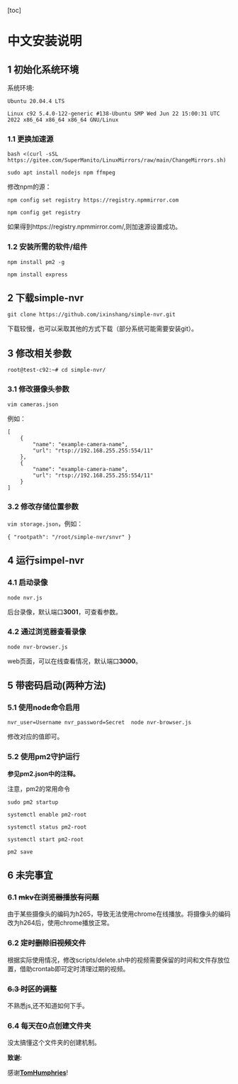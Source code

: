 [toc]

# 中文安装说明

## 1 初始化系统环境

系统环境: 

`Ubuntu 20.04.4 LTS `

`Linux c92 5.4.0-122-generic #138-Ubuntu SMP Wed Jun 22 15:00:31 UTC 2022 x86_64 x86_64 x86_64 GNU/Linux`

### 1.1 更换加速源

```
bash <(curl -sSL https://gitee.com/SuperManito/LinuxMirrors/raw/main/ChangeMirrors.sh)
```



```
sudo apt install nodejs npm ffmpeg
```

修改npm的源：

```
npm config set registry https://registry.npmmirror.com
```



```
npm config get registry
```

如果得到https://registry.npmmirror.com/,则加速源设置成功。

### 1.2 安装所需的软件/组件

```
npm install pm2 -g
```

```
npm install express
```



## 2 下载simple-nvr

```
git clone https://github.com/ixinshang/simple-nvr.git
```

下载较慢，也可以采取其他的方式下载（部分系统可能需要安装git）。

## 3 修改相关参数

```root@test-c92:~# cd simple-nvr/```

### 3.1 修改摄像头参数

```
vim cameras.json
```

例如：

```
[
    {
        "name": "example-camera-name",
        "url": "rtsp://192.168.255.255:554/11"
    },
    {
        "name": "example-camera-name",
        "url": "rtsp://192.168.255.255:554/11"
    }
]
```



### 3.2 修改存储位置参数

```vim storage.json```，例如：

`{
    "rootpath": "/root/simple-nvr/snvr"
}`



## 4 运行simpel-nvr

### 4.1 启动录像

```
node nvr.js
```

后台录像，默认端口**3001**，可查看参数。

### 4.2 通过浏览器查看录像

```
node nvr-browser.js
```

web页面，可以在线查看情况，默认端口**3000**。

## 5 带密码启动(两种方法)

### 5.1 使用node命令启用

```
nvr_user=Username nvr_password=Secret  node nvr-browser.js
```

 修改对应的值即可。

### 5.2 使用pm2守护运行

**参见pm2.json中的注释。**

注意，pm2的常用命令

```sudo pm2 startup```

```systemctl enable pm2-root```

```systemctl status pm2-root```

```systemctl start pm2-root```

```pm2 save ```

## 6 未完事宜

### 6.1 ~~mkv在浏览器播放有问题~~

由于某些摄像头的编码为h265，导致无法使用chrome在线播放。将摄像头的编码改为h264后，使用chrome播放正常。

### 6.2 ~~定时删除旧视频文件~~

根据实际使用情况，修改scripts/delete.sh中的视频需要保留的时间和文件存放位置，借助crontab即可定时清理过期的视频。

### ~~6.3 时区的调整~~

不熟悉js,还不知道如何下手。

### 6.4  每天在0点创建文件夹

没太搞懂这个文件夹的创建机制。

**致谢:**

感谢[**TomHumphries**](https://github.com/TomHumphries/simple-nvr)!

